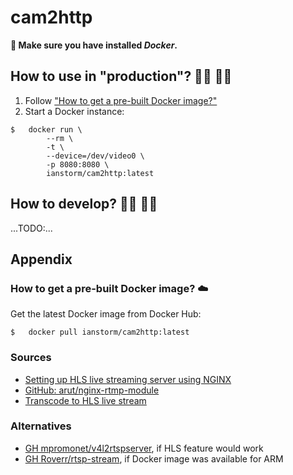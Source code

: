 # cam2http

**🐳 Make sure you have installed *Docker*.**


## How to use in "production"? 👨‍💼 👩‍💼

1. Follow ["How to get a pre-built Docker image?"](#-how-to-get-a-pre-built-docker-image-☁️)
2. Start a Docker instance:
```
$	docker run \
		--rm \
		-t \
		--device=/dev/video0 \
		-p 8080:8080 \
		ianstorm/cam2http:latest
```


## How to develop? 👨‍💻 👩‍💻

...TODO:...


## Appendix


### How to get a pre-built Docker image? ☁️

Get the latest Docker image from Docker Hub:
```
$	docker pull ianstorm/cam2http:latest
```


### Sources

* [Setting up HLS live streaming server using NGINX](https://docs.peer5.com/guides/setting-up-hls-live-streaming-server-using-nginx/)
* [GitHub: arut/nginx-rtmp-module](https://github.com/arut/nginx-rtmp-module)
* [Transcode to HLS live stream](https://stackoverflow.com/a/20526064)


### Alternatives

* [GH mpromonet/v4l2rtspserver](https://github.com/mpromonet/v4l2rtspserver), if HLS feature would work
* [GH Roverr/rtsp-stream](https://github.com/Roverr/rtsp-stream), if Docker image was available for ARM
